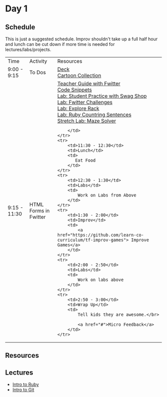 # Day 1

## Schedule

This is just a suggested schedule. Improv shouldn't take up a full half hour and lunch can be cut down if more time is needed for lectures/labs/projects.

<table>
    <tr>
        <td>Time</td>
        <td>Activity</td>
        <td>Resources</td>
    </tr>
    <tr>
        <td>9:00 - 9:15</td>
        <td>To Dos</td>
        <td>
            <a href="https://docs.google.com/presentation/d/1Idsv-gyHL3ZUVzbLde_Y9h-QyOM8Ve3x0Iy4G_M9P_U/edit?usp=sharing"> Deck</a>
            <br>
            <a href="https://github.com/learn-co-curriculum/cartoon-collections">Cartoon Collection</a>
        </td>
    </tr>
    <tr>
        <td>9:15 - 11:30</td>
        <td>HTML Forms in Fwitter</td>
        <td>
            <a href="lectures/fwitter_forms/README.md">Teacher Guide with Fwitter</a>
            <br>
            <a href="lectures/fwitter_forms/code_snippets.md">Code Snippets</a>
            <br>
            <a href="https://github.com/learn-co-curriculum/hs-flatiron-swag-store">Lab: Student Practice with Swag Shop</a>
            <br>
            <a href="https://github.com/learn-co-curriculum/hs-fwitter-week-2-challenges">Lab: Fwitter Challenges</a>
            <br>
            <a href="https://github.com/learn-co-curriculum/rack-todo">Lab: Explore Rack</a>
            <br>
            <a href="https://github.com/learn-co-curriculum/hs-count-sentences">Lab: Ruby Countring Sentences</a>
            <br>
            <a href="https://github.com/learn-co-curriculum/maze-solver">Stretch Lab: Maze Solver</a>

        </td>
    </tr>
    <tr>
        <td>11:30 - 12:30</td>
        <td>Lunch</td>
        <td>
           Eat Food
        </td>
    </tr>
    <tr>
        <td>12:30 - 1:30</td>
        <td>Labs</td>
        <td>
            Work on Labs from Above
        </td>
    </tr>
    <tr>
        <td>1:30 - 2:00</td>
        <td>Improv</td>
        <td>
            <a href="https://github.com/learn-co-curriculum/tf-improv-games"> Improve Games</a>
        </td>
    </tr>
    <tr>
        <td>2:00 - 2:50</td>
        <td>Labs</td>
        <td>
            Work on labs above
        </td>
    </tr>
    <tr>
        <td>2:50 - 3:00</td>
        <td>Wrap Up</td>
        <td>
            Tell kids they are awesome.</br>

            <a href="#">Micro Feedback</a>
        </td>
    </tr>
</table>

## Resources

## Lectures

- [Intro to Ruby](lectures/ruby-methods)
- [Intro to Git](lectures/intro-to-git)
